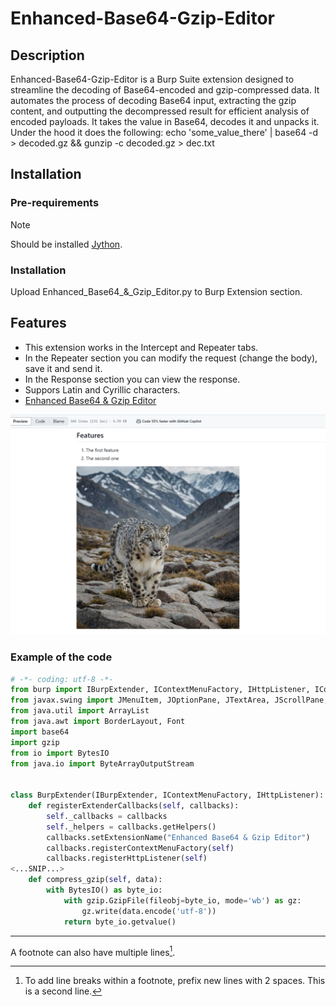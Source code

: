 # Enhanced-Base64-Gzip-Editor

## Description

Enhanced-Base64-Gzip-Editor is a Burp Suite extension designed to streamline the decoding of Base64-encoded and gzip-compressed data. It automates the process of decoding Base64 input, extracting the gzip content, and outputting the decompressed result for efficient analysis of encoded payloads.
It takes the value in Base64, decodes it and unpacks it. Under the hood it does the following: echo 'some_value_there' | base64 -d > decoded.gz && gunzip -c decoded.gz > dec.txt

## Installation

### Pre-requirements

> [!NOTE]
> Should be installed [Jython](https://www.jython.org/download.html).

### Installation 

Upload Enhanced_Base64_&_Gzip_Editor.py to Burp Extension section.

## Features 

- This extension works in the Intercept and Repeater tabs.
- In the Repeater section you can modify the request (change the body), save it and send it.
- In the Response section you can view the response.
- Suppors Latin and Cyrillic characters.
- [Enhanced Base64 & Gzip Editor](Enhanced_Base64_%26_Gzip_Editor.py)

![Snow leopard screenhot](img/chrome_z4WZhOWScT.png)

### Example of the code

```python
# -*- coding: utf-8 -*-
from burp import IBurpExtender, IContextMenuFactory, IHttpListener, IContextMenuInvocation
from javax.swing import JMenuItem, JOptionPane, JTextArea, JScrollPane, JButton, JPanel, JDialog
from java.util import ArrayList
from java.awt import BorderLayout, Font
import base64
import gzip
from io import BytesIO
from java.io import ByteArrayOutputStream


class BurpExtender(IBurpExtender, IContextMenuFactory, IHttpListener):
    def registerExtenderCallbacks(self, callbacks):
        self._callbacks = callbacks
        self._helpers = callbacks.getHelpers()
        callbacks.setExtensionName("Enhanced Base64 & Gzip Editor")
        callbacks.registerContextMenuFactory(self)
        callbacks.registerHttpListener(self)
<...SNIP...>
    def compress_gzip(self, data):
        with BytesIO() as byte_io:
            with gzip.GzipFile(fileobj=byte_io, mode='wb') as gz:
                gz.write(data.encode('utf-8'))
            return byte_io.getvalue()
```

---
A footnote can also have multiple lines[^2].

[^1]: My reference.
[^2]: To add line breaks within a footnote, prefix new lines with 2 spaces.
  This is a second line.
